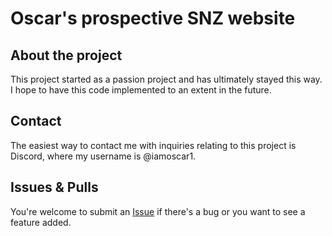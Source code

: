 # Oscar's prospective SNZ website

## About the project
This project started as a passion project and has ultimately stayed this way. I hope to have this code implemented to an extent in the future.

## Contact
The easiest way to contact me with inquiries relating to this project is Discord, where my username is @iamoscar1.

## Issues & Pulls
You're welcome to submit an <a href="https://github.com/OWelton-Rosie/prospective-SNZ-website/issues">Issue</a> if there's a bug or you want to see a feature added.

